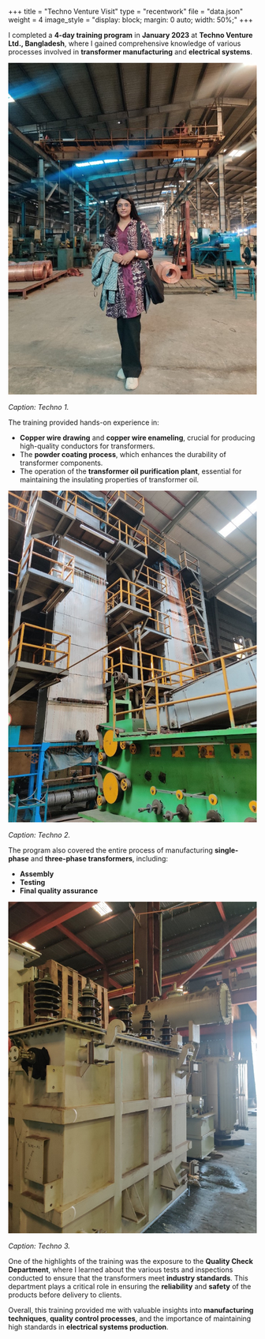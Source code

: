 +++
title = "Techno Venture Visit"
type = "recentwork"
file = "data.json"
weight = 4
image_style = "display: block; margin: 0 auto; width: 50%;"
+++

I completed a **4-day training program** in **January 2023** at **Techno Venture Ltd., Bangladesh**, where I gained comprehensive knowledge of various processes involved in **transformer manufacturing** and **electrical systems**.

![Techno Venture Visit](/images/techno_3.jpg)

*Caption: Techno 1.*

The training provided hands-on experience in:
- **Copper wire drawing** and **copper wire enameling**, crucial for producing high-quality conductors for transformers.
- The **powder coating process**, which enhances the durability of transformer components.
- The operation of the **transformer oil purification plant**, essential for maintaining the insulating properties of transformer oil.

![Techno Venture Visit](/images/techno_2.jpg)

*Caption: Techno 2.*

The program also covered the entire process of manufacturing **single-phase** and **three-phase transformers**, including:
- **Assembly**
- **Testing**
- **Final quality assurance**

![Techno Venture Visit](/images/techno_1.jpg)

*Caption: Techno 3.*

One of the highlights of the training was the exposure to the **Quality Check Department**, where I learned about the various tests and inspections conducted to ensure that the transformers meet **industry standards**. This department plays a critical role in ensuring the **reliability** and **safety** of the products before delivery to clients.

Overall, this training provided me with valuable insights into **manufacturing techniques**, **quality control processes**, and the importance of maintaining high standards in **electrical systems production**.
